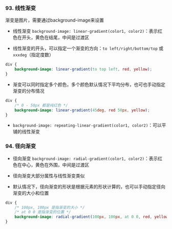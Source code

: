 ### 93. 线性渐变

渐变是图片，需要通过background-image来设置

- 线性渐变
`background-image: linear-gradient(color1, color2)`：表示红色在开头，黄色在结尾，中间是过渡区

- 线性渐变的开头，可以指定一个渐变的方向：`to left/right/bottom/top` 或 `xxxdeg`（指定度数）
```css
div {
    background-image: linear-gradient(to top left, red, yellow);
}
```

- 渐变可以同时指定多个颜色，多个颜色默认情况下平均分布，也可也手动指定渐变的分布情况
```css
div {
    /* 0 - 50px 都是纯红色 */
    background-image: linear-gradient(45deg, red 50px, yellow);
}
```

- `background-image: repeating-linear-gradient(color1, color2)`：可以平铺的线性渐变

### 94. 径向渐变
- 径向渐变
`background-image: radial-gradient(color1, color2)`：表示红色在中心，黄色在外围，中间是过渡区

- 径向渐变大部分属性与线性渐变类似

- 默认情况下，径向渐变的形状是根据元素的形状计算的，也可以手动指定径向渐变的大小和位置
```css
div {
    /* 100px, 100px 是指渐变的大小 */
    /* at 0 0 是指渐变的位置 */
    background-image: radial-gradient(100px, 100px, at 0 0, red, yellow);
}
```